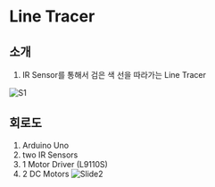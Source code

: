 # Line Tracer

## 소개
  1. IR Sensor를 통해서 검은 색 선을 따라가는 Line Tracer

![S1](https://user-images.githubusercontent.com/24961970/148902541-36a9766b-8fcf-483f-919d-605582df800d.jpg)


## 회로도
 1. Arduino Uno
 2. two IR Sensors
 3. 1 Motor Driver (L9110S)
 4. 2 DC Motors
![Slide2](https://user-images.githubusercontent.com/24961970/148902551-f3e8a0b5-aafa-4eeb-98ef-435de450f566.jpg)

